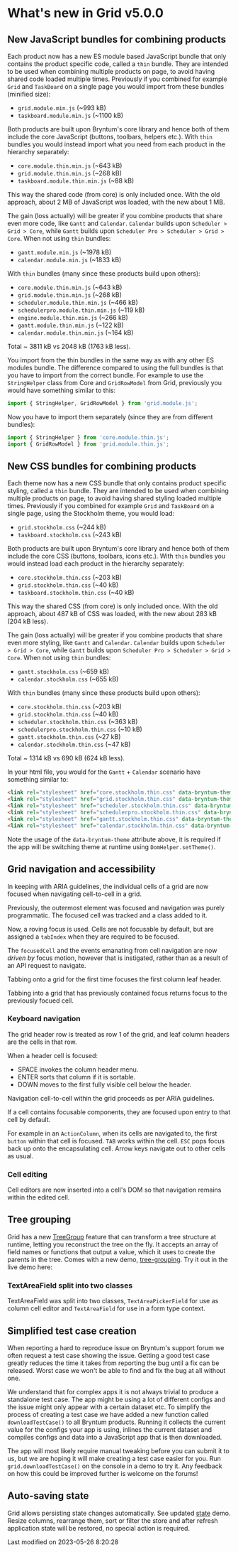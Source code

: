 # What's new in Grid v5.0.0

## New JavaScript bundles for combining products

Each product now has a new ES module based JavaScript bundle that only contains the product specific code, called a 
`thin` bundle. They are intended to be used when combining multiple products on page, to avoid having shared code loaded
multiple times. Previously if you combined for example `Grid` and `TaskBoard` on a single page you would import from 
these bundles (minified size):

* `grid.module.min.js` (~993 kB)
* `taskboard.module.min.js` (~1100 kB)

Both products are built upon Bryntum's core library and hence both of them include the core JavaScript (buttons, 
toolbars, helpers etc.). With `thin` bundles you would instead import what you need from each product in the hierarchy 
separately: 

* `core.module.thin.min.js` (~643 kB)
* `grid.module.thin.min.js` (~268 kB)
* `taskboard.module.thin.min.js` (~88 kB)

This way the shared code (from core) is only included once. With the old approach, about 2 MB of JavaScript was loaded,
with the new about 1 MB.

The gain (loss actually) will be greater if you combine products that share even more code, like `Gantt` and
`Calendar`. `Calendar` builds upon `Scheduler > Grid > Core`, while `Gantt` builds upon `Scheduler Pro > Scheduler >
Grid > Core`. When not using `thin` bundles:

* `gantt.module.min.js` (~1978 kB)
* `calendar.module.min.js` (~1833 kB)

With `thin` bundles (many since these products build upon others):

* `core.module.thin.min.js` (~643 kB)
* `grid.module.thin.min.js` (~268 kB)
* `scheduler.module.thin.min.js` (~466 kB)
* `schedulerpro.module.thin.min.js` (~119 kB)
* `engine.module.thin.min.js` (~266 kB)
* `gantt.module.thin.min.js` (~122 kB)
* `calendar.module.thin.min.js` (~164 kB)

Total ~ 3811 kB vs 2048 kB (1763 kB less).

You import from the thin bundles in the same way as with any other ES modules bundle. The difference compared to using
the full bundles is that you have to import from the correct bundle. For example to use the `StringHelper` class from 
Core and `GridRowModel` from Grid, previously you would have something similar to this:

```javascript
import { StringHelper, GridRowModel } from 'grid.module.js';
```

Now you have to import them separately (since they are from different bundles):

```javascript
import { StringHelper } from 'core.module.thin.js';
import { GridRowModel } from 'grid.module.thin.js';
```

## New CSS bundles for combining products

Each theme now has a new CSS bundle that only contains product specific styling, called a `thin` bundle. They are
intended to be used when combining multiple products on page, to avoid having shared styling loaded multiple times.
Previously if you combined for example `Grid` and `TaskBoard` on a single page, using the Stockholm theme, you would
load:

* `grid.stockholm.css` (~244 kB)
* `taskboard.stockholm.css` (~243 kB)

Both products are built upon Bryntum's core library and hence both of them include the core CSS (buttons, toolbars,
icons etc.). With `thin` bundles you would instead load each product in the hierarchy separately:

* `core.stockholm.thin.css` (~203 kB)
* `grid.stockholm.thin.css` (~40 kB)
* `taskboard.stockholm.thin.css` (~40 kB)

This way the shared CSS (from core) is only included once. With the old approach, about 487 kB of CSS was loaded, with
the new about 283 kB (204 kB less).

The gain (loss actually) will be greater if you combine products that share even more styling, like `Gantt` and
`Calendar`. `Calendar` builds upon `Scheduler > Grid > Core`, while `Gantt` builds upon `Scheduler Pro > Scheduler >
Grid > Core`. When not using `thin` bundles:

* `gantt.stockholm.css` (~659 kB)
* `calendar.stockholm.css` (~655 kB)

With `thin` bundles (many since these products build upon others):

* `core.stockholm.thin.css` (~203 kB)
* `grid.stockholm.thin.css` (~40 kB)
* `scheduler.stockholm.thin.css` (~363 kB)
* `schedulerpro.stockholm.thin.css` (~10 kB)
* `gantt.stockholm.thin.css` (~27 kB)
* `calendar.stockholm.thin.css` (~47 kB)

Total ~ 1314 kB vs 690 kB (624 kB less).

In your html file, you would for the `Gantt` + `Calendar` scenario have something similar to:

```html
<link rel="stylesheet" href="core.stockholm.thin.css" data-bryntum-theme>  
<link rel="stylesheet" href="grid.stockholm.thin.css" data-bryntum-theme>  
<link rel="stylesheet" href="scheduler.stockholm.thin.css" data-bryntum-theme>  
<link rel="stylesheet" href="schedulerpro.stockholm.thin.css" data-bryntum-theme>  
<link rel="stylesheet" href="gantt.stockholm.thin.css" data-bryntum-theme>  
<link rel="stylesheet" href="calendar.stockholm.thin.css" data-bryntum-theme>  
```

<div class="note">
Note the usage of the <code>data-bryntum-theme</code> attribute above, it is required if the app will be switching theme 
at runtime using <code>DomHelper.setTheme()</code>.
</div>

## Grid navigation and accessibility
In keeping with ARIA guidelines, the individual cells of a grid are now focused when navigating
cell-to-cell in a grid.

Previously, the outermost element was focused and navigation was purely programmatic. The focused
cell was tracked and a class added to it.

Now, a roving focus is used. Cells are not focusable by default, but are assigned a `tabIndex` when
they are required to be focused.

The `focusedCell` and the events emanating from cell navigation are now *driven by* focus motion, however
that is instigated, rather than as a result of an API request to navigate.

Tabbing onto a grid for the first time focuses the first column leaf header.

Tabbing into a grid that has previously contained focus returns focus to the previously focued cell.

### Keyboard navigation
The grid header row is treated as row 1 of the grid, and leaf column headers are the cells in that row.

When a header cell is focused: 

* SPACE invokes the column header menu.
* ENTER sorts that column if it is sortable.
* DOWN moves to the first fully visible cell below the header.

Navigation cell-to-cell within the grid proceeds as per ARIA guidelines.

If a cell contains focusable components, they are focused upon entry to that cell by default.

For example in an `ActionColumn`, when its cells are navigated to, the first `button` within that cell
is focused. `TAB` works within the cell. `ESC` pops focus back up onto the encapsulating cell. Arrow keys navigate out 
to other cells as usual.

### Cell editing
Cell editors are now inserted into a cell's DOM so that navigation remains within the edited cell.

## Tree grouping

Grid has a new [TreeGroup](#Grid/feature/TreeGroup) feature that can transform a tree structure at runtime, letting you
reconstruct the tree on the fly. It accepts an array of field names or functions that output a value, which it uses to
create the parents in the tree. Comes with a new demo, 
[tree-grouping](https://bryntum.com/products/grid/examples/tree-grouping/).
Try it out in the live demo here:

<div class="external-example" data-file="Grid/guides/whats-new/5.0.0/TreeGroup.js"></div>

### TextAreaField split into two classes

TextAreaField was split into two classes, `TextAreaPickerField` for use as column cell editor and `TextAreaField`
for use in a form type context.

## Simplified test case creation

When reporting a hard to reproduce issue on Bryntum's support forum we often request a test case showing the issue.
Getting a good test case greatly reduces the time it takes from reporting the bug until a fix can be released. Worst
case we won't be able to find and fix the bug at all without one.

We understand that for complex apps it is not always trivial to produce a standalone test case. The app might be using
a lot of different configs and the issue might only appear with a certain dataset etc. To simplify the process of
creating a test case we have added a new function called `downloadTestCase()` to all Bryntum products. Running it
collects the current value for the configs your app is using, inlines the current dataset and compiles configs and data
into a JavaScript app that is then downloaded.

The app will most likely require manual tweaking before you can submit it to us, but we are hoping it will make creating
a test case easier for you. Run `grid.downloadTestCase()` on the console in a demo to try it. Any feedback on how
this could be improved further is welcome on the forums!

## Auto-saving state

Grid allows persisting state changes automatically. See updated
[state](https://bryntum.com/products/grid/examples/state/) demo.
Resize columns, rearrange them, sort or filter the store and after refresh application state will be restored, no
special action is required.


<p class="last-modified">Last modified on 2023-05-26 8:20:28</p>